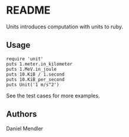 README
======

Units introduces computation with units to ruby.

Usage
-----

    require 'unit'
    puts 1.meter.in_kilometer
    puts 1.MeV.in_joule
    puts 10.KiB / 1.second
    puts 10.KiB_per_second
    puts Unit('1 m/s^2')

See the test cases for more examples.

Authors
-------

Daniel Mendler
